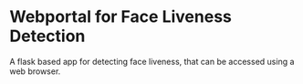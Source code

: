 # Webportal for Face Liveness Detection
A flask based app for detecting face liveness, that can be accessed using a web browser.
